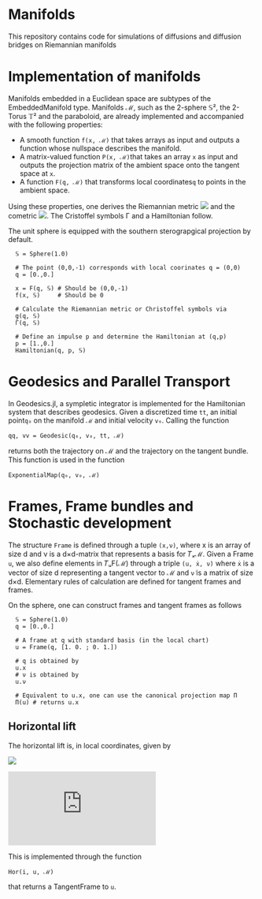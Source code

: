 # Manifolds
This repository contains code for simulations of diffusions and diffusion bridges on Riemannian manifolds

# Implementation of manifolds

Manifolds embedded in a Euclidean space are subtypes of the EmbeddedManifold type. Manifolds ℳ, such as the 2-sphere 𝕊², the 2-Torus 𝕋² and the paraboloid, are already implemented and accompanied with the following properties:

  - A smooth function ```f(x, ℳ)``` that takes arrays as input and outputs a function whose nullspace describes the manifold.
  - A matrix-valued function ```P(x, ℳ)```that takes an array ```x``` as input and outputs the projection matrix of the ambient space onto the tangent space at ```x```.
  - A function ```F(q, ℳ)``` that transforms local coordinates```q``` to points in the ambient space.

Using these properties, one derives the Riemannian metric
<img src="https://render.githubusercontent.com/render/math?math=g(q,\mathcal{M}) = \mathrm{d}F(q,\mathcal{M})'\mathrm{d}F(q,\mathcal{M})"> and the cometric <img src="https://render.githubusercontent.com/render/math?math=g^x=g\^{-1}">. The Cristoffel symbols Γ and a Hamiltonian follow.

The unit sphere is equipped with the southern sterograpgical projection by default.

```@docs
  𝕊 = Sphere(1.0)

  # The point (0,0,-1) corresponds with local coorinates q = (0,0)
  q = [0.,0.]

  x = F(q, 𝕊) # Should be (0,0,-1)
  f(x, 𝕊)     # Should be 0

  # Calculate the Riemannian metric or Christoffel symbols via
  g(q, 𝕊)
  Γ(q, 𝕊)

  # Define an impulse p and determine the Hamiltonian at (q,p)
  p = [1.,0.]
  Hamiltonian(q, p, 𝕊)
```

# Geodesics and Parallel Transport
In Geodesics.jl, a sympletic integrator is implemented for the Hamiltonian system that describes geodesics. Given a discretized time  ```tt```, an initial point```q₀``` on the manifold ```ℳ``` and initial velocity ```v₀```. Calling the function  

```@docs
qq, vv = Geodesic(q₀, v₀, tt, ℳ)
```
returns both the trajectory on ℳ and the trajectory on the tangent bundle. This function is used in the function

```@docs
ExponentialMap(q₀, v₀, ℳ)
```

# Frames, Frame bundles and Stochastic development
The structure ```Frame``` is defined through a tuple ```(x,ν)```, where x is an array of size d and ν is a d×d-matrix that represents a basis for 𝑇ₓℳ. Given a Frame ```u```, we also define elements in 𝑇ᵤF(ℳ) through a triple ```(u, ẋ, ν̇)``` where  ```ẋ``` is a vector of size d representing a tangent vector to ℳ and ```ν̇``` is a matrix of size d×d. Elementary rules of calculation are defined for tangent frames and frames.

On the sphere, one can construct frames and tangent frames as follows
```@docs
  𝕊 = Sphere(1.0)
  q = [0.,0.]

  # A frame at q with standard basis (in the local chart)
  u = Frame(q, [1. 0. ; 0. 1.])

  # q is obtained by
  u.x
  # ν is obtained by
  u.ν

  # Equivalent to u.x, one can use the canonical projection map Π
  Π(u) # returns u.x
```

## Horizontal lift
The horizontal lift is, in local coordinates, given by

<img src="https://render.githubusercontent.com/render/math?math={\centering\Large H_i(u)=\nu_i^j\frac{\partial}{\partial x^j}-\nu_i^j\nu_m^l\frac{\partial}{\partial \nu_m^k}}">

![\Large H_i(u)=\nu_i^j\frac{\partial}{\partial x^j}-\nu_i^j\nu_m^l\frac{\partial}{\partial \nu_m^k}](https://latex.codecogs.com/svg.latex?x%3D%5Cfrac%7B-b%5Cpm%5Csqrt%7Bb%5E2-4ac%7D%7D%7B2a%7D)


This is implemented through the function
```@docs
Hor(i, u, ℳ)
```
that returns a TangentFrame to ```u```.
